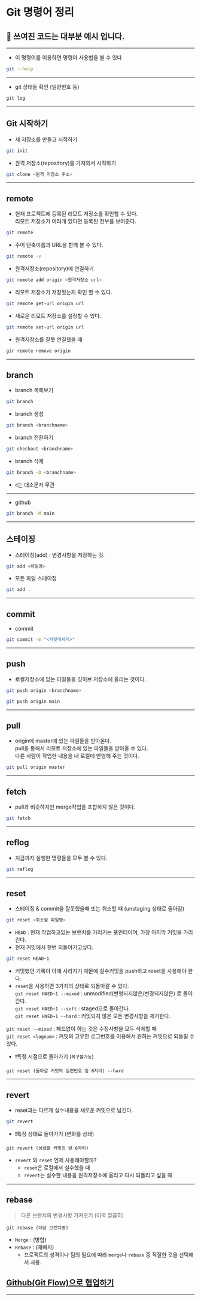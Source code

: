 # Git 명령어 정리
## 📌 쓰여진 코드는 대부분 예시 입니다.
<hr>

- 이 명령어를 이용하면 명령어 사용법을 볼 수 있다
```bash
git --help
```
<hr>

- git 상태들 확인 (일련번호 등)
```
git log
```
<hr>

## Git 시작하기
- 새 저장소를 만들고 시작하기
```bash
git init
```
- 원격 저장소(repository)를 가져와서 시작하기
```bash
git clone <원격 저장소 주소>
```
<hr>

## remote
- 현재 프로젝트에 등록된 리모트 저장소를 확인할 수 있다.   
리모트 저장소가 여러개 있다면 등록된 전부를 보여준다.
```bash
git remote
```
- 주어 단축이름과 URL을 함께 볼 수 있다.
```bash
git remote -v
```
- 원격저장소(repository)에 연결하기
```bash
git remote add origin <원격저장소 url>
```
- 리모트 저장소가 저장됬는지 확인 할 수 있다.
```bash
git remote get-url origin url
```
- 새로운 리모트 저장소를 설정할 수 있다.
```bash
git remote set-url origin url
```
- 원격저장소를 잘못 연결했을 때
```bash
gir remote remove origin
```
<hr>

## branch
- branch 목록보기
```bash
git branch
```
- branch 생성
```bash
git branch <branchname>
```
- branch 전환하기
```bash
git checkout <branchname>
```
- branch 삭제
```bash
git branch -D <branchname>
```
- `d`는 대소문자 무관  
<hr>

- github
```bash
git branch -M main
```
<hr>

## 스테이징
- 스테이징(add) : 변경사항을 저장하는 것.
```bash
git add <파일명>
```
- 모든 파일 스테이징
```bash
git add .
```
<hr>

## commit
- commit
```bash
git commit -m "<커밋메세지>"
```
<hr>

## push
- 로컬저장소에 있는 파일들을 깃허브 저장소에 올리는 것이다.
```bash
git push origin <branchname>

git push origin main
```
<hr>

## pull
- origin에 master에 있는 파일들을 받아온다.  
pull을 통해서 리모트 저장소에 있는 파일들을 받아올 수 있다.  
다른 사람이 작업한 내용을 내 로컬에 반영해 주는 것이다.
```bash
git pull origin master
```
<hr>

## fetch
- pull과 비슷하지만 merge작업을 포합하지 않은 것이다.
```bash
git fetch
```
<hr>

## reflog
- 지금까지 실행한 명령들을 모두 볼 수 있다.
```bash
git reflog
```
<hr>

## reset
- 스테이징 & commit을 잘못했을때 또는 취소할 때 (unstaging 상태로 돌아감)
```bash
git reset <취소할 파일명>
```
- `HEAD` : 현재 작업하고있는 브랜치를 가리키는 포인터이며, 가장 마지막 커밋을 가리킨다.  
- 현재 커밋에서 한번 되돌아가고싶다.
```bash
git reset HEAD~1
```     
- 커밋했던 기록이 아예 사라지기 때문에 실수커밋을 push하고 reset을 사용해야 한다. 
- `reset`을 사용하면 3가지의 상태로 되돌아갈 수 있다.  
`git reset HAED~1 --mixed` : unmodified(변형되지않은/변경되지않은) 로 돌아간다.   
`git reset HAED~1 --soft` : staged으로 돌아간다.  
`git reset HAED~1 --hard` : 커밋되지 않은 모든 변경사항을 제거한다.

`git reset --mixed` : 헤드없이 하는 것은 수정사항을 모두 삭제할 때  
`git reset <lognum>` : 커밋의 고유한 로그번호를 이용해서 원하는 커밋으로 되돌릴 수 있다.

- ❗️특정 시점으로 돌아가기 (`복구불가능`)
```
git reset (돌아갈 커밋의 일련번호 앞 6자리) --hard
```
<hr>

## revert
- reset과는 다르게 실수내용을 새로운 커밋으로 남긴다.
```bash
git revert
```
- ❗️특정 상태로 돌아가기 (변화를 상쇄)
```
git revert (상쇄할 커밋의 앞 6자리)
```
- `revert` 와 `reset` 언제 사용해야할까?
    - `reset`은 로컬에서 실수했을 때 
    - `revert`는 실수한 내용을 원격저장소에 올리고 다시 되돌리고 싶을 때
<hr>

## rebase
> 다른 브랜치의 변경사항 가져오기 (이력 깔끔히)
```
git rebase (대상 브랜치명)
```
- `Merge` : (병합)  
- `Rebase` : (재배치)
    - 프로젝트의 성격이나 팀의 필요에 따라 `merge`나 `rebase` 중 적절한 것을 선택해서 사용.

## [Github(Git Flow)으로 협업하기](./gitflow.md)
<hr>
